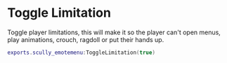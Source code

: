 # Toggle Limitation

Toggle player limitations, this will make it so the player can't open menus, play animations, crouch, ragdoll or put their hands up.
```lua
exports.scully_emotemenu:ToggleLimitation(true)
```